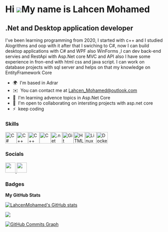 Hi ![](https://user-images.githubusercontent.com/18350557/176309783-0785949b-9127-417c-8b55-ab5a4333674e.gif)My name is Lahcen Mohamed
======================================================================================================================================

.Net and Desktop application developer
--------------------------------------

I've been learning programming from 2020, I started with c++ and I studied Alogrithms and oop with it after that I swiching to C#, now I can build desktop applications with C# and WPF also WinForms ,I can dev back-end servies and RestApi with Asp.Net core MVC and API also I have some experience in fron-end with html css and java script. I can work on database projects with sql server and helps on that my knowledge on EntityFramework Core

* 🌍  I'm based in Adrar
* ✉️  You can contact me at [Lahcen\_Mohamed@outlook.com](mailto:Lahcen_Mohamed@outlook.com)
* 🧠  I'm learning advence topics in Asp.Net Core
* 🤝  I'm open to collaborating on intersting projects with asp.net core
* ⚡  keep coding

### Skills


<p align="left">
<a href="https://docs.microsoft.com/en-us/dotnet/csharp/" target="_blank" rel="noreferrer"><img src="https://user-images.githubusercontent.com/25181517/121405384-444d7300-c95d-11eb-959f-913020d3bf90.png" width="36" height="36" alt="C#" /></a><a href="https://docs.microsoft.com/en-us/cpp/?view=msvc-170" target="_blank" rel="noreferrer"><img src="https://raw.githubusercontent.com/danielcranney/readme-generator/main/public/icons/skills/cplusplus-colored.svg" width="36" height="36" alt="C++" /></a><a href="https://docs.microsoft.com/en-us/cpp/?view=msvc-170" target="_blank" rel="noreferrer"><img src="https://user-images.githubusercontent.com/25181517/192107858-fe19f043-c502-4009-8c47-476fc89718ad.png" width="36" height="36" alt="C++" /></a><a href="https://docs.microsoft.com/en-us/cpp/?view=msvc-170" target="_blank" rel="noreferrer"><img src="https://raw.githubusercontent.com/danielcranney/readme-generator/main/public/icons/skills/c-colored.svg" width="36" height="36" alt="C" /></a><a href="https://docs.microsoft.com/en-us/cpp/?view=msvc-170" target="_blank" rel="noreferrer"><img src="https://user-images.githubusercontent.com/25181517/121405754-b4f48f80-c95d-11eb-8893-fc325bde617f.png" width="36" height="36" alt=".net" /></a><a href="https://git-scm.com/" target="_blank" rel="noreferrer"><img src="https://raw.githubusercontent.com/danielcranney/readme-generator/main/public/icons/skills/git-colored.svg" width="36" height="36" alt="Git" /></a><a href="https://developer.mozilla.org/en-US/docs/Glossary/HTML5" target="_blank" rel="noreferrer"><img src="https://raw.githubusercontent.com/danielcranney/readme-generator/main/public/icons/skills/html5-colored.svg" width="36" height="36" alt="HTML5" /></a><a href="https://www.linux.org" target="_blank" rel="noreferrer"><img src="https://raw.githubusercontent.com/danielcranney/readme-generator/main/public/icons/skills/linux-colored.svg" width="36" height="36" alt="Linux" /></a><a href="https://www.docker.com/" target="_blank" rel="noreferrer"><img src="https://raw.githubusercontent.com/danielcranney/readme-generator/main/public/icons/skills/docker-colored.svg" width="36" height="36" alt="Docker" />  </a>
</p>


### Socials

<p align="left"> <a href="https://www.github.com/LahcenMohamed" target="_blank" rel="noreferrer"> <picture> <source media="(prefers-color-scheme: dark)" srcset="https://raw.githubusercontent.com/danielcranney/readme-generator/main/public/icons/socials/github-dark.svg" /> <source media="(prefers-color-scheme: light)" srcset="https://raw.githubusercontent.com/danielcranney/readme-generator/main/public/icons/socials/github.svg" />  <img src="https://raw.githubusercontent.com/danielcranney/readme-generator/main/public/icons/socials/github.svg" width="32" height="32" /> </picture> </a> <a href="https://www.linkedin.com/in/mohamed-lahcen-a180442a0" target="_blank" rel="noreferrer"> <picture> <source media="(prefers-color-scheme: dark)" srcset="https://raw.githubusercontent.com/danielcranney/readme-generator/main/public/icons/socials/linkedin-dark.svg" /> <source media="(prefers-color-scheme: light)" srcset="https://raw.githubusercontent.com/danielcranney/readme-generator/main/public/icons/socials/linkedin.svg" /> <img src="https://raw.githubusercontent.com/danielcranney/readme-generator/main/public/icons/socials/linkedin.svg" width="32" height="32" /> </picture> </a></p>

### Badges

<b>My GitHub Stats</b>

<a href="http://www.github.com/LahcenMohamed"><img src="https://github-readme-stats.vercel.app/api?username=LahcenMohamed&show_icons=true&hide=&count_private=true&title_color=0891b2&text_color=ffffff&icon_color=0891b2&bg_color=1c1917&hide_border=true&show_icons=true" alt="LahcenMohamed's GitHub stats" /></a>

<a href="http://www.github.com/LahcenMohamed"><img src="https://github-readme-streak-stats.herokuapp.com/?user=LahcenMohamed&stroke=ffffff&background=1c1917&ring=0891b2&fire=0891b2&currStreakNum=ffffff&currStreakLabel=0891b2&sideNums=ffffff&sideLabels=ffffff&dates=ffffff&hide_border=true" /></a>

<a href="http://www.github.com/LahcenMohamed"><img src="https://github-readme-activity-graph.cyclic.app/graph?username=LahcenMohamed&bg_color=1c1917&color=ffffff&line=0891b2&point=ffffff&area_color=1c1917&area=true&hide_border=true&custom_title=GitHub%20Commits%20Graph" alt="GitHub Commits Graph" /></a>
